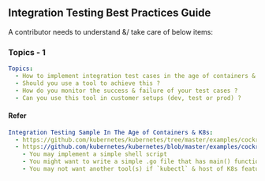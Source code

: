 ## Integration Testing Best Practices Guide

A contributor needs to understand &/ take care of below items:

### Topics - 1

```yaml
Topics:
  - How to implement integration test cases in the age of containers & kubernetes ?
  - Should you use a tool to achieve this ?
  - How do you monitor the success & failure of your test cases ?
  - Can you use this tool in customer setups (dev, test or prod) ?
```

#### Refer

```yaml
Integration Testing Sample In The Age of Containers & K8s:
  - https://github.com/kubernetes/kubernetes/tree/master/examples/cockroachdb
  - https://github.com/kubernetes/kubernetes/blob/master/examples/cockroachdb/demo.sh:
    - You may implement a simple shell script
    - You might want to write a simple .go file that has main() function
    - You may not want another tool(s) if `kubectl` & host of K8s features suffice
```

